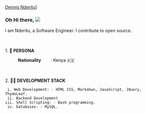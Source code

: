 [Dennis Nderitu](https://img.shields.io/badge/DN-DENNIS%20NDERITU-blue)]

### Oh Hi there, ![](https://user-images.githubusercontent.com/18350557/176309783-0785949b-9127-417c-8b55-ab5a4333674e.gif) 
I am Nderitu, a Software Engineer. I contribute to open source.<br>

<br><br>1.  🧑 **PERSONA**<br>

&emsp;&emsp;&emsp;**Nationality**&emsp;&emsp;&nbsp;: Kenya 🇰🇪<br>


<br><br> 2.  🧑‍💼 **DEVELOPMENT STACK**<br>
              
     i. Web Development: - HTML CSS, Markdown, JavaScript, JQuery, ThymeLeaf.               
     ii. Backend Development               
    iii. Shell Scripting: - Bash programming.    
     iv. Databases: - MySQL.
 
